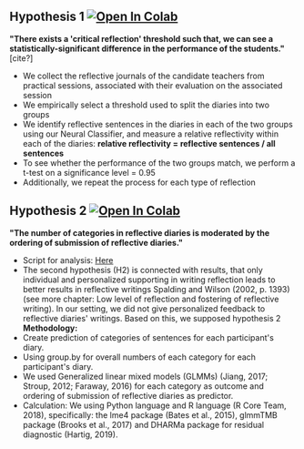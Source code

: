 ## Hypothesis 1 [![Open In Colab](https://colab.research.google.com/assets/colab-badge.svg)](https://colab.research.google.com/drive/1ie_b3nADIIvN6W9uaqFo1m5GuQYRzlrQ?usp=sharing)

**"There exists a 'critical reflection' threshold such that, we can see a statistically-significant difference
in the performance of the students."** [cite?]

- We collect the reflective journals of the candidate teachers from practical sessions, 
  associated with their evaluation on the associated session 
- We empirically select a threshold used to split the diaries into two groups
- We identify reflective sentences in the diaries in each of the two groups using our Neural Classifier, 
  and measure a relative reflectivity within each of the diaries: 
  **relative reflectivity = reflective sentences / all sentences**
- To see whether the performance of the two groups match, we perform a t-test on a significance level = 0.95
- Additionally, we repeat the process for each type of reflection

## Hypothesis 2 [![Open In Colab](https://colab.research.google.com/assets/colab-badge.svg)](https://colab.research.google.com/drive/1eMjo-7gmjom1lF6r3MXUgX3wDV9ATSpG?usp=sharing)

**"The number of categories in reflective diaries is moderated by the ordering of submission of reflective diaries."**

- Script for analysis: [Here](https://colab.research.google.com/drive/1eMjo-7gmjom1lF6r3MXUgX3wDV9ATSpG?usp=sharing)
- The second hypothesis (H2) is connected with results, that only individual and personalized supporting in writing reflection leads to better results in reflective writings Spalding and Wilson (2002, p. 1393) (see more chapter: Low level of reflection and fostering of reflective writing). In our setting, we did not give personalized feedback to reflective diaries' writings. Based on this, we supposed hypothesis 2
**Methodology:**
- Create prediction of categories of sentences for each participant's diary.
- Using group.by for overall numbers of each category for each participant's diary.
- We used Generalized linear mixed models (GLMMs) (Jiang, 2017; Stroup, 2012; Faraway, 2016) for each category as outcome and ordering of submission of reflective diaries as predictor.
- Calculation: We using Python language and R language (R Core Team, 2018), specifically: the lme4 package (Bates et al., 2015), glmmTMB package (Brooks et al., 2017) and DHARMa package for residual diagnostic (Hartig, 2019).
